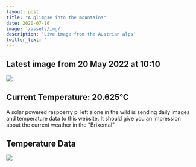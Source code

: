 ```yaml
---
layout: post
title: "A glimpse into the mountains"
date: 2020-07-16
image: '/assets/img/'
description: 'Live image from the Austrian alps'
twitter_text: ' '
---
```

## Latest image from 20 May 2022 at 10:10
<div class="huette">
  <div class="huette-image">
    <img src="{{ "/assets/img/huette.jpg" | prepend: site.baseurl }}">
  </div>
  <div class="huette-text">
        <h2>Current Temperature: 20.625°C</h2>
        <p>A solar powered raspberry pi left alone in the wild is sending daily images and temperature data to this website. It should give you an impression about the current weather in the "Brixental".</p>

  </div>
</div>

## Temperature Data
<div class="plot-full">
  <img src="{{ "/assets/img/temp_plot.png" | prepend: site.baseurl }}">
</div>

